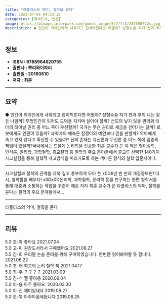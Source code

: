 ```yaml
---
title: "라플라스의 악마, 철학을 묻다"
date: 2021-07-06 04:38:12
categories: [국내도서, 인문]
image: https://bimage.interpark.com/goods_image/8/7/7/2/257098772s.jpg
description: ● 인간이 외계인에게 사육되고 잡아먹힌다면 어떨까? 성형수술 하기 전과 후의 나는 같은 나일까? 투명인간이 되어도 도덕을 지키며 살아야 할까? 산모의 낳지 않을 권리와 태아의 태어날 권리 중 어느 쪽이 우선할까? 국가는 무슨 권리로 세금을 걷어가는 걸까? 로봇에게도 인권이 있을까? 과
---
```


## **정보**

- **ISBN : 9788964620755**
- **출판사 : 뿌리와이파리**
- **출판일 : 20160810**
- **저자 : 최훈**

------



## **요약**

●  인간이 외계인에게 사육되고 잡아먹힌다면 어떨까? 성형수술 하기 전과 후의 나는 같은 나일까? 투명인간이 되어도 도덕을 지키며 살아야 할까? 산모의 낳지 않을 권리와 태아의 태어날 권리 중 어느 쪽이 우선할까? 국가는 무슨 권리로 세금을 걷어가는 걸까? 로봇에게도 인권이 있을까? 과학자의 예측은 점쟁이의 예언보다 믿을 만할까? 악마에게 속고 있지 않다고 확신할 수 있을까? 신의 존재는 유신론과 무신론 중 어느 쪽에 입증의 책임이 있을까?국내에서는 드물게 논리학을 전공한 최훈 교수가 쓴 이 책은 형이상학, 인식론, 윤리학, 과학철학, 종교철학 등 철학의 주요 분야들에서 골고루 선택한 140가지 사고실험을 통해 철학적 사고방식을 따라가도록 하는 색다른 형식의 철학 입문서이다.

------

사고실험과 철학의 관계를 더욱 깊고 풍부하게 모아 쓴 x0D6년 반 만의 개정증보판! 다시, 철학함을 배우다! x0Dx0D논리학, 과학철학, 윤리학 등을 연구하는 한편 철학서를 통해 대중과 소통하는 작업을 꾸준히 해온 저자 최훈 교수가 쓴 라플라스의 악마, 철학을 묻다는 철학의 주요 분야들에서... 

------


라플라스의 악마, 철학을 묻다 

------


## **리뷰** 

5.0 조-아 좋아요 2021.07.04 <br/>5.0 고-미 권장도서라서 구매했어요 2021.06.27 <br/>5.0 김-회 우리딸 논술 준비를 위해 구매하였습니다. 한번쯤 읽어봐야할 듯 합니다. 2021.06.22 <br/>5.0 조-래 최고의 논리 철학 책 2021.04.17 <br/>5.0 최-주 ？？？？ 2021.03.09 <br/>5.0 김-석 젤 좋아용 2020.09.04 <br/>5.0 이-용 아주 좋아요. 2020.03.30 <br/>5.0 이-진 재미있네요 2019.08.27 <br/>5.0 오-묵 아주마음에듭니다 2019.08.25 <br/>